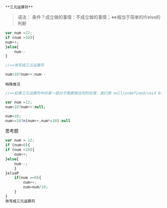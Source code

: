 ``**三元运算符**``

> 语法： 条件？成立做的事情：不成立做的事情；<=>相当于简单的if/else的判断

```javascript
var num =12;
if (num >10){
num++;
}else{
    num--
}

//=>改写成三元运算符

num>10?num++:num--

```

``特殊情况``
```javascript
//=>如果三元运算符中的某一部分不需要做任何的处理，我们用 null/undefined/void 0...占们即可

var num =12;
num>10?num++:null;

num=10;
num>=10?n(num++,num*=10):null
```

思考题
```javascript
var num = 12;
if (num>0){
if (num <10){
    num++;
}else{
    num--;
    }
}elseP
    if(num ==0){
        num++;
        num=num/10;
    }
}
改写成三元运算符